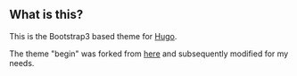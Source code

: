 ## What is this?

This is the Bootstrap3 based theme for [Hugo](https://gohugo.io/).  

The theme "begin" was forked from [here](https://github.com/dim0627/hugo_theme_beg) 
and subsequently modified for my needs.

